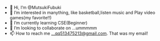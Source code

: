 - 👋 Hi, I’m @MutsukiFubuki
- 👀 I’m interested in manything, like basketball,listen music and Play video games(my favorite!!)
- 🌱 I’m currently learning CSE(Beginner)
- 💞️ I’m looking to collaborate on ...ummmmm 
- 📫 How to reach me ...qq513475213@gmail.com.   That was my email!

<!---
MutsukiFubuki/MutsukiFubuki is a ✨ special ✨ repository because its `README.md` (this file) appears on your GitHub profile.
You can click the Preview link to take a look at your changes.
--->
